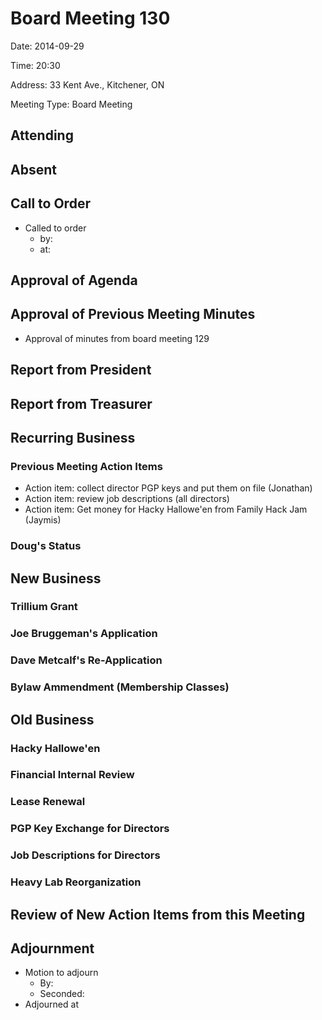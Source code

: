 # Board Meeting 130

Date: 2014-09-29

Time: 20:30

Address: 33 Kent Ave., Kitchener, ON

Meeting Type: Board Meeting

## Attending

## Absent

## Call to Order
* Called to order
    * by:
    * at: 

## Approval of Agenda

## Approval of Previous Meeting Minutes
* Approval of minutes from board meeting 129

## Report from President

## Report from Treasurer

## Recurring Business

### Previous Meeting Action Items
* Action item: collect director PGP keys and put them on file (Jonathan)
* Action item: review job descriptions (all directors)
* Action item: Get money for Hacky Hallowe'en from Family Hack Jam (Jaymis)

### Doug's Status

## New Business

### Trillium Grant

### Joe Bruggeman's Application

### Dave Metcalf's Re-Application

### Bylaw Ammendment (Membership Classes)

## Old Business

### Hacky Hallowe'en

### Financial Internal Review

### Lease Renewal

### PGP Key Exchange for Directors

### Job Descriptions for Directors

### Heavy Lab Reorganization

## Review of New Action Items from this Meeting

## Adjournment
* Motion to adjourn
    * By: 
    * Seconded: 
* Adjourned at 
